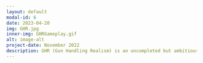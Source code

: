 ```yaml
---
layout: default
modal-id: 6
date: 2023-04-20
img: GHR.jpg
inner-img: GHRGameplay.gif
alt: image-alt
project-date: November 2022
description: GHR (Gun Handling Realism) is an uncompleted but ambitious VR project to create a Gun Simulator with high fidelity and realism. That is; interactable gun parts, reloading operation, recoil and more. The project used <a href="https://docs.unity3d.com/Packages/com.unity.xr.interaction.toolkit@2.3/manual/index.html" target="_blank">Unity's XR Interaction Toolkit</a> to enable interaction development. <p> The original scope was to create a realistic pistol and a rifle for players to interact with, not realising how complicated this actually is. Within 3 months, I was only able to create a 'usable' pistol that can only remove and insert its magazine, and shoot infinitely.</p> <p>Although I could not deliver my inital scope, I still learnt a lot of VR development, and I may end up starting again from scratch... although with a different framework and more research.</p> <p><i>An .APK that you can sideload onto a Meta Quest 2 headset will be made available to download soon.</i></p>
---
```

